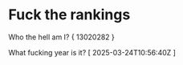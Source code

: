 # Fuck the rankings

Who the hell am I?
{ 13020282 }

What fucking year is it?
[ 2025-03-24T10:56:40Z ]
